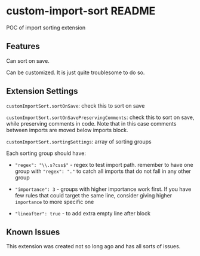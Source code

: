 # custom-import-sort README

POC of import sorting extension

## Features

Can sort on save.

Can be customized. It is just quite troublesome to do so.

## Extension Settings

`customImportSort.sortOnSave`: check this to sort on save

`customImportSort.sortOnSavePreservingComments`: check this to sort on save, while preserving comments in code. Note that in this case comments between imports are moved below imports block.

`customImportSort.sortingSettings`: array of sorting groups

Each sorting group should have:

- `"regex": "\\.s?css$"` - regex to test import path.
  remember to have one group with `"regex": "."`
  to catch all imports that do not fall in any other group

- `"importance": 3` - groups with higher importance work first.
  If you have few rules that could target the same line,
  consider giving higher `importance` to more specific one

- `"lineafter": true` - to add extra empty line after block

## Known Issues

This extension was created not so long ago and has all sorts of issues.

